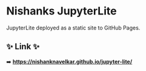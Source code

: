 # Nishanks JupyterLite 

JupyterLite deployed as a static site to GitHub Pages.

## ✨ Link ✨
➡️ **https://nishanknavelkar.github.io/jupyter-lite/**
